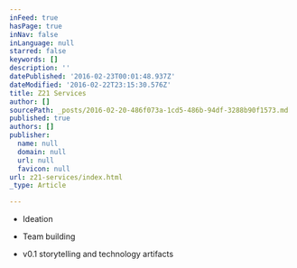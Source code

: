 ```yaml
---
inFeed: true
hasPage: true
inNav: false
inLanguage: null
starred: false
keywords: []
description: ''
datePublished: '2016-02-23T00:01:48.937Z'
dateModified: '2016-02-22T23:15:30.576Z'
title: Z21 Services
author: []
sourcePath: _posts/2016-02-20-486f073a-1cd5-486b-94df-3288b90f1573.md
published: true
authors: []
publisher:
  name: null
  domain: null
  url: null
  favicon: null
url: z21-services/index.html
_type: Article

---
```

- Ideation

- Team building 

- v0.1 storytelling and technology artifacts